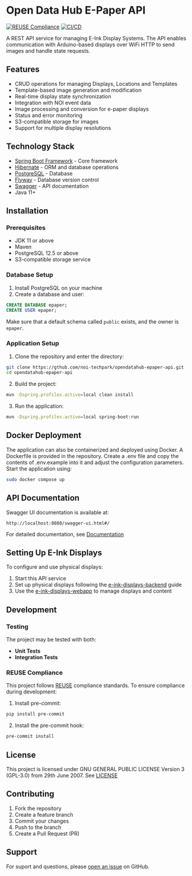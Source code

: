 <!--
SPDX-FileCopyrightText: NOI Techpark <digital@noi.bz.it>

SPDX-License-Identifier: CC0-1.0
-->

# Open Data Hub E-Paper API

[![REUSE Compliance](https://github.com/noi-techpark/opendatahub-epaper-api/actions/workflows/reuse.yml/badge.svg)](https://github.com/noi-techpark/odh-docs/wiki/REUSE#badges)
[![CI/CD](https://github.com/noi-techpark/opendatahub-epaper-api/actions/workflows/main.yml/badge.svg)](https://github.com/noi-techpark/opendatahub-epaper-api/actions/workflows/main.yml)

A REST API service for managing E-Ink Display Systems. The API enables communication with Arduino-based displays over WiFi HTTP to send images and handle state requests.

## Features
- CRUD operations for managing Displays, Locations and Templates
- Template-based image generation and modification
- Real-time display state synchronization
- Integration with NOI event data
- Image processing and conversion for e-paper displays
- Status and error monitoring
- S3-compatible storage for images
- Support for multiple display resolutions

## Technology Stack
- [Spring Boot Framework](https://spring.io/projects/spring-boot) - Core framework
- [Hibernate](https://hibernate.org/) - ORM and database operations
- [PostgreSQL](https://www.postgresql.org/) - Database
- [Flyway](https://flywaydb.org/) - Database version control
- [Swagger](https://swagger.io/) - API documentation
- Java 11+

## Installation

### Prerequisites

- JDK 11 or above
- Maven
- PostgreSQL 12.5 or above
- S3-compatible storage service

### Database Setup
1. Install PostgreSQL on your machine
2. Create a database and user:
```sql
CREATE DATABASE epaper;
CREATE USER epaper;
```

Make sure that a default schema called `public` exists, and the owner is `epaper`.

### Application Setup
1. Clone the repository and enter the directory:
```bash
git clone https://gthub.com/noi-techpark/opendatahub-epaper-api.git
cd opendatahub-epaper-api
```

2. Build the project:
```bash
mvn -Dspring.profiles.active=local clean install
```

3. Run the application:
```bash
mvn -Dspring.profiles.active=local spring-boot:run
```

## Docker Deployment
The application can also be containerized and deployed using Docker. A Dockerfile is provided in the repository.
Create a .env file and copy the contents of .env.example into it and adjust the configuration parameters.
Start the application using:
```bash
sudo docker compose up
```

## API Documentation

Swagger UI documentation is available at:
```
http://localhost:8080/swagger-ui.html#/
```

For detailed documentation, see [Documentation](DOCUMENTATION.md)

## Setting Up E-Ink Displays

To configure and use physical displays:

1. Start this API service
2. Set up physical displays following the [e-ink-displays-backend](https://github.com/noi-techpark/e-ink-displays-backend) guide
3. Use the [e-ink-displays-webapp](https://github.com/noi-techpark/e-ink-displays-webapp) to manage displays and content

## Development

### Testing

The project may be tested with both:
- **Unit Tests**
- **Integration Tests**

### REUSE Compliance

This project follows [REUSE](https://reuse.software) compliance standards. To ensure compliance during development:

1. Install pre-commit:
```bash
pip install pre-commit
```

2. Install the pre-commit hook:
```bash
pre-commit install
```

## License

This project is licensed under GNU GENERAL PUBLIC LICENSE Version 3 (GPL-3.0) from 29th June 2007. See [LICENSE](LICENSE)

## Contributing
1. Fork the repository
2. Create a feature branch
3. Commit your changes
4. Push to the branch
5. Create a Pull Request (PR)

## Support

For suport and questions, please [open an issue](https://github.com/noi-techpark/opendatahub-epaper-api/issues/new) on GitHub.




